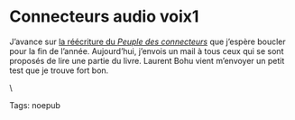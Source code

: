 # Connecteurs audio voix1

J’avance sur [la réécriture du *Peuple des connecteurs*](/le-peuple-des-connecteurs-v2-audio/) que j’espère boucler pour la fin de l’année. Aujourd’hui, j’envois un mail à tous ceux qui se sont proposés de lire une partie du livre. Laurent Bohu vient m’envoyer un petit test que je trouve fort bon.

\

Tags: noepub